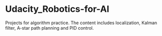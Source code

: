 # Udacity_Robotics-for-AI
Projects for algorithm practice.
The content includes localization, Kalman filter, A-star path planning and PID control.
